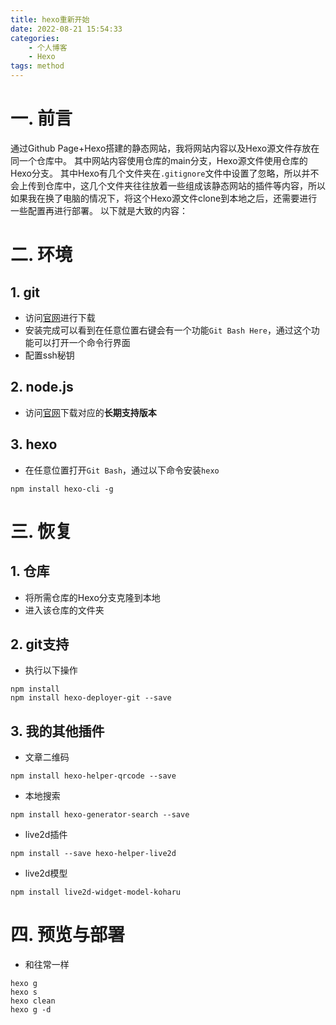 ```yaml
---
title: hexo重新开始
date: 2022-08-21 15:54:33
categories:
    - 个人博客
    - Hexo
tags: method
---
```

# 一. 前言
通过Github Page+Hexo搭建的静态网站，我将网站内容以及Hexo源文件存放在同一个仓库中。
其中网站内容使用仓库的main分支，Hexo源文件使用仓库的Hexo分支。
其中Hexo有几个文件夹在`.gitignore`文件中设置了忽略，所以并不会上传到仓库中，这几个文件夹往往放着一些组成该静态网站的插件等内容，所以如果我在换了电脑的情况下，将这个Hexo源文件clone到本地之后，还需要进行一些配置再进行部署。
以下就是大致的内容：
# 二. 环境
## 1. git
- 访问[官网](https://git-scm.com/downloads)进行下载
- 安装完成可以看到在任意位置右键会有一个功能`Git Bash Here`，通过这个功能可以打开一个命令行界面
- 配置ssh秘钥

## 2. node.js
- 访问[官网](http://nodejs.cn/download/)下载对应的**长期支持版本**

## 3. hexo
- 在任意位置打开`Git Bash`，通过以下命令安装`hexo`
```shell
npm install hexo-cli -g
```

# 三. 恢复
## 1. 仓库
- 将所需仓库的Hexo分支克隆到本地
- 进入该仓库的文件夹

## 2. git支持
- 执行以下操作
```shell
npm install
npm install hexo-deployer-git --save
```

## 3. 我的其他插件
- 文章二维码
```shell
npm install hexo-helper-qrcode --save
```
- 本地搜索
```shell
npm install hexo-generator-search --save
```
- live2d插件
```shell
npm install --save hexo-helper-live2d
```
- live2d模型
```shell
npm install live2d-widget-model-koharu
```

# 四. 预览与部署
- 和往常一样
```shell
hexo g
hexo s
hexo clean
hexo g -d
```